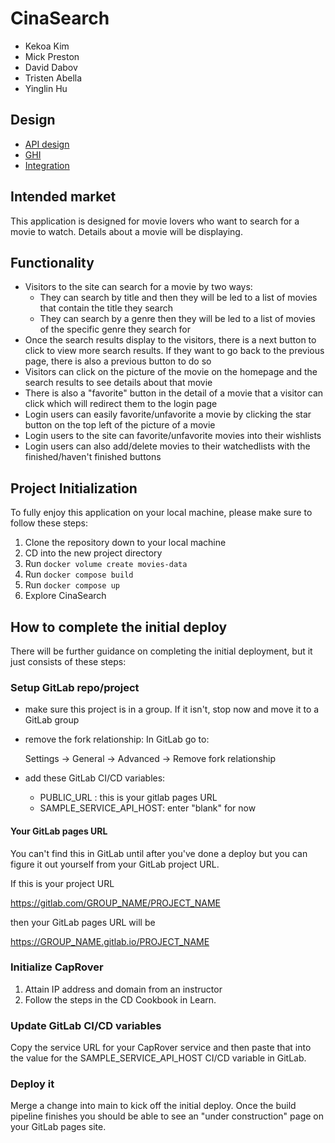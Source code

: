 # CinaSearch

- Kekoa Kim
- Mick Preston
- David Dabov
- Tristen Abella
- Yinglin Hu

## Design

- [API design](docs/api_design.py)
- [GHI](docs/wireframe.png)
- [Integration](docs/integration.md)

## Intended market

This application is designed for movie lovers who want to search for a movie to watch. Details about a movie will be displaying.

## Functionality

- Visitors to the site can search for a movie by two ways:
  - They can search by title and then they will be led to a list of movies that contain the title they search
  - They can search by a genre then they will be led to a list of movies of the specific genre they search for
- Once the search results display to the visitors, there is a next button to click to view more search results. If they want to go back to the previous page, there is also a previous button to do so
- Visitors can click on the picture of the movie on the homepage and the search results to see details about that movie
- There is also a "favorite" button in the detail of a movie that a visitor can click which will redirect them to the login page
- Login users can easily favorite/unfavorite a movie by clicking the star button on the top left of the picture of a movie
- Login users to the site can favorite/unfavorite movies into their wishlists
- Login users can also add/delete movies to their watchedlists with the finished/haven't finished buttons

## Project Initialization

To fully enjoy this application on your local machine, please make sure to follow these steps:

1. Clone the repository down to your local machine
2. CD into the new project directory
3. Run `docker volume create movies-data`
4. Run `docker compose build`
5. Run `docker compose up`
6. Explore CinaSearch

## How to complete the initial deploy

There will be further guidance on completing the initial
deployment, but it just consists of these steps:

### Setup GitLab repo/project

- make sure this project is in a group. If it isn't, stop
  now and move it to a GitLab group
- remove the fork relationship: In GitLab go to:

  Settings -> General -> Advanced -> Remove fork relationship

- add these GitLab CI/CD variables:
  - PUBLIC_URL : this is your gitlab pages URL
  - SAMPLE_SERVICE_API_HOST: enter "blank" for now

#### Your GitLab pages URL

You can't find this in GitLab until after you've done a deploy
but you can figure it out yourself from your GitLab project URL.

If this is your project URL

https://gitlab.com/GROUP_NAME/PROJECT_NAME

then your GitLab pages URL will be

https://GROUP_NAME.gitlab.io/PROJECT_NAME

### Initialize CapRover

1. Attain IP address and domain from an instructor
1. Follow the steps in the CD Cookbook in Learn.

### Update GitLab CI/CD variables

Copy the service URL for your CapRover service and then paste
that into the value for the SAMPLE_SERVICE_API_HOST CI/CD variable
in GitLab.

### Deploy it

Merge a change into main to kick off the initial deploy. Once the build pipeline
finishes you should be able to see an "under construction" page on your GitLab
pages site.
